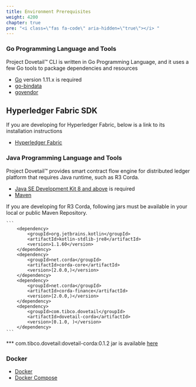 ```yaml
---
title: Environment Prerequisites
weight: 4200
chapter: true
pre: "<i class=\"fas fa-code\" aria-hidden=\"true\"></i> "
---
```


### Go Programming Language and Tools
Project Dovetail™ CLI is written in Go Programming Language, and it uses a few Go tools to package dependencies and resources

* [Go](https://golang.org/doc/install) version 1.11.x is required
* [go-bindata](https://github.com/jteeuwen/go-bindata)
* [govendor](https://github.com/kardianos/govendor)


## Hyperledger Fabric SDK
If you are developing for Hyperledger Fabric, below is a link to its installation instructions

* [Hyperledger Fabric](https://hyperledger-fabric.readthedocs.io/en/release-1.3/install.html)

### Java Programming Language and Tools
Project Dovetail™ provides smart contract flow engine for distributed ledger platform that requires Java runtime, such as R3 Corda.

* [Java SE Development Kit 8 and above](https://www.oracle.com/technetwork/java/javase/downloads/index.html) is required
* [Maven](https://maven.apache.org/install.html)

If you are developing for R3 Corda, following jars must be available in your local or public Maven Repository.

    ```
        <dependency>
            <groupId>org.jetbrains.kotlin</groupId>
            <artifactId>kotlin-stdlib-jre8</artifactId>
            <version>1.1.60</version>
        </dependency>
        <dependency>
            <groupId>net.corda</groupId>
            <artifactId>corda-core</artifactId>
            <version>[2.0.0,)</version>
        </dependency>
        <dependency>
            <groupId>net.corda</groupId>
            <artifactId>corda-finance</artifactId>
            <version>[2.0.0,)</version>
        </dependency>
        <dependency>
            <groupId>com.tibco.dovetail</groupId>
            <artifactId>dovetail-corda</artifactId>
            <version>[0.1.0, )</version>
        </dependency>
    ```
 *** com.tibco.dovetail:dovetail-corda:0.1.2 jar is available [here](https://github.com/TIBCOSoftware/dovetail-contrib/releases/download/v0.1.2/dovetail_corda_v0.1.2.jar)

### Docker

* [Docker](https://docs.docker.com/)
* [Docker Compose](https://docs.docker.com/compose/install/)